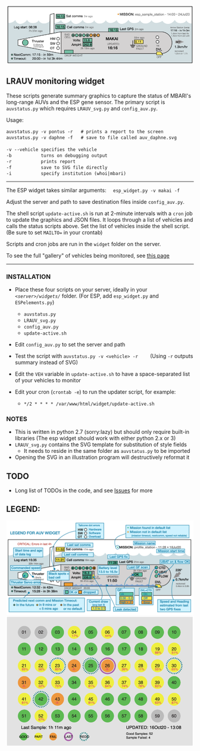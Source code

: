 ![Widget Preview](./single_auv_display.png)

## LRAUV monitoring widget

These scripts generate summary graphics to capture the status of MBARI's long-range AUVs and the ESP gene sensor. The primary script is `auvstatus.py` which requires `LRAUV_svg.py` and `config_auv.py`. 

Usage:

    auvstatus.py -v pontus -r   # prints a report to the screen
    auvstatus.py -v daphne -f   # save to file called auv_daphne.svg

    -v --vehicle specifies the vehicle
    -b           turns on debugging output
    -r           prints report
    -f           save to SVG file directly
	-i           specify institution (whoi|mbari)


-----
The ESP widget takes similar arguments: `  esp_widget.py -v makai -f`

Adjust the server and path to save destination files inside `config_auv.py`.

The shell script `update-active.sh` is run at 2-minute intervals with a `cron` job to update the graphics and JSON files. It loops through a list of vehicles and calls the status scripts above. Set the list of vehicles inside the shell script. (Be sure to set `MAILTO=` in your crontab)
 
Scripts and cron jobs are run in the `widget` folder on the server.

To see the full "gallery" of vehicles being monitored, see [this page](https://okeanids.mbari.org/widget/)

-----

### INSTALLATION
* Place these four scripts on your server, ideally in your _`<server>/widgets/`_ folder. (For ESP, add `esp_widget.py` and `ESPelements.py`)
  * `auvstatus.py`
  * `LRAUV_svg.py`
  * `config_auv.py`
  * `update-active.sh`

* Edit `config_auv.py` to set the server and path
* Test the script with `auvstatus.py -v <vehicle> -r    `   (Using `-r` outputs summary instead of SVG)
* Edit the `VEH` variable in `update-active.sh` to have a space-separated list of your vehicles to monitor
* Edit your cron (`crontab -e`) to run the updater script, for example: 
    * ```*/2 * * * * /var/www/html/widget/update-active.sh ```

### NOTES

  * This is written in python 2.7 (sorry:lazy) but should only require built-in libraries (The esp widget should work with either python 2.x or 3)
  * `LRAUV_svg.py` contains the SVG template for substitution of style fields
    - It needs to reside in the same folder as `auvstatus.py` to be imported
  * Opening the SVG in an illustration program will destructively reformat it 

## TODO

  * Long list of TODOs in the code, and see [Issues](https://bitbucket.org/beroe/auvstatus/issues?status=new&status=open) for more
## LEGEND:

![Widget Legend](./legend.png)
![ESP Widget Legend](./esp_makai_sample.png)
